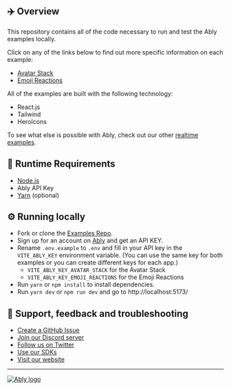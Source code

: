 ## ✈️ Overview

This repository contains all of the code necessary to run and test the Ably examples locally.

Click on any of the links below to find out more specific information on each example:

- [Avatar Stack](/src/components/AvatarStack/README.md)
- [Emoji Reactions](/src/components/EmojiReactions/README.md)

All of the examples are built with the following technology:

- React.js
- Tailwind
- HeroIcons

To see what else is possible with Ably, check out our other [realtime examples](https://ably.com/examples?utm_source=ably-labs&utm_medium=github&utm_campaign=realtime-examples).

## 🏃 Runtime Requirements

- [Node.js](https://nodejs.org/en/)
- Ably API Key
- [Yarn](https://yarnpkg.com/) (optional)

## ⚙️ Running locally

- Fork or clone the [Examples Repo](https://github.com/ably-labs/realtime-examples).
- Sign up for an account on [Ably](https://ably.com/sign-up?utm_source=ably-labs&utm_medium=github&utm_campaign=realtime-examples) and get an API KEY.
- Rename `.env.example` to `.env` and fill in your API key in the `VITE_ABLY_KEY` environment variable.
  (You can use the same key for both examples or you can create different keys for each app.)
  - `VITE_ABLY_KEY_AVATAR_STACK` for the Avatar Stack
  - `VITE_ABLY_KEY_EMOJI_REACTIONS` for the Emoji Reactions
- Run `yarn` or `npm install` to install dependencies.
- Run `yarn dev` or `npm run dev` and go to http://localhost:5173/

## 🤔 Support, feedback and troubleshooting

- [Create a GitHub Issue](https://github.com/ably-labs/realtime-examples/issues)
- [Join our Discord server](https://discord.gg/q89gDHZcBK)
- [Follow us on Twitter](https://twitter.com/ablyrealtime)
- [Use our SDKs](https://github.com/ably/)
- [Visit our website](https://ably.com?utm_source=ably-labs&utm_medium=github&utm_campaign=realtime-examples)

---

[![Ably logo](https://static.ably.dev/badge-black.svg?serverless-websockets-quest)](https://ably.com?utm_source=ably-labs&utm_medium=github&utm_campaign=realtime-examples)
